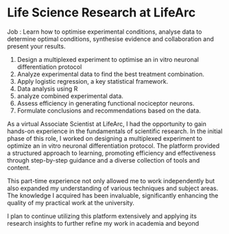 # Life Science Research at LifeArc
Job : Learn how to optimise experimental conditions, analyse data to determine optimal conditions, synthesise evidence and collaboration and present your results.
1. Design a multiplexed experiment to optimise an in vitro neuronal differentiation protocol
2. Analyze experimental data to find the best treatment combination.
3. Apply logistic regression, a key statistical framework.
4. Data analysis using R
5. analyze combined experimental data.
6. Assess efficiency in generating functional nociceptor neurons.
7. Formulate conclusions and recommendations based on the data.


As a virtual Associate Scientist at LifeArc, I had the opportunity to gain hands-on experience in the fundamentals of scientific research. In the initial phase of this role, I worked on designing a multiplexed experiment to optimize an in vitro neuronal differentiation protocol. The platform provided a structured approach to learning, promoting efficiency and effectiveness through step-by-step guidance and a diverse collection of tools and content.

This part-time experience not only allowed me to work independently but also expanded my understanding of various techniques and subject areas. The knowledge I acquired has been invaluable, significantly enhancing the quality of my practical work at the university.

I plan to continue utilizing this platform extensively and applying its research insights to further refine my work in academia and beyond
